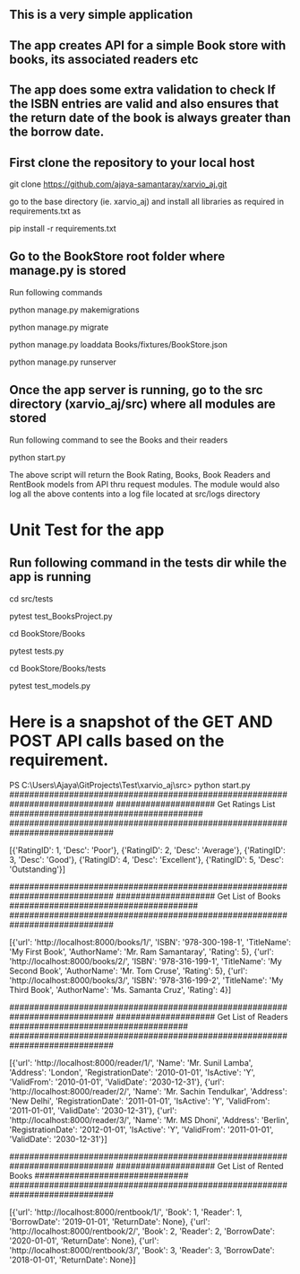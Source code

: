 ## This is a very simple application
## The app creates API for a simple Book store with books, its associated readers etc
## The app does some extra validation to check If the ISBN entries are valid and also ensures that the return date of the book is always greater than the borrow date.


## First clone the repository to your local host
git clone https://github.com/ajaya-samantaray/xarvio_aj.git

go to the base directory (ie. xarvio_aj) and install all libraries as required in requirements.txt as


pip install -r requirements.txt

## Go to the BookStore root folder where manage.py is stored

Run following commands

python manage.py makemigrations

python manage.py migrate

python manage.py loaddata Books/fixtures/BookStore.json

python manage.py runserver

## Once the app server is running, go to the src directory (xarvio_aj/src) where all modules are stored
Run following command to see the Books and their readers

python start.py

The above script will return the Book Rating, Books, Book Readers and RentBook models
from API thru request modules. The module would also log all the above contents into
a log file located at src/logs directory

# Unit Test for the app
## Run following command in the tests dir while the app is running

cd src/tests

pytest test_BooksProject.py

cd BookStore/Books

pytest tests.py

cd BookStore/Books/tests

pytest test_models.py



# Here is a snapshot of the GET AND POST API calls based on the requirement.

PS C:\Users\Ajaya\GitProjects\Test\xarvio_aj\src> python start.py
#############################################################################
#################### Get Ratings List #######################################
#############################################################################

[{'RatingID': 1, 'Desc': 'Poor'}, {'RatingID': 2, 'Desc': 'Average'}, {'RatingID': 3, 'Desc': 'Good'}, {'RatingID': 4, 'Desc': 'Excellent'}, {'RatingID': 5, 'Desc': 'Outstanding'}]


#############################################################################
#################### Get List of Books ######################################
#############################################################################

[{'url': 'http://localhost:8000/books/1/', 'ISBN': '978-300-198-1', 'TitleName': 'My First Book', 'AuthorName': 'Mr. Ram Samantaray', 'Rating': 5}, {'url': 'http://localhost:8000/books/2/', 'ISBN': '978-316-199-1', 'TitleName': 'My Second Book', 'AuthorName': 'Mr. Tom Cruse', 'Rating': 5}, {'url': 'http://localhost:8000/books/3/', 'ISBN': '978-316-199-2', 'TitleName': 'My Third Book', 'AuthorName': 'Ms. Samanta Cruz', 'Rating': 4}]


#############################################################################
#################### Get List of Readers ####################################
#############################################################################

[{'url': 'http://localhost:8000/reader/1/', 'Name': 'Mr. Sunil Lamba', 'Address': 'London', 'RegistrationDate': '2010-01-01', 'IsActive': 'Y', 'ValidFrom': '2010-01-01', 'ValidDate': '2030-12-31'}, {'url': 'http://localhost:8000/reader/2/', 'Name': 'Mr. Sachin Tendulkar', 'Address': 'New Delhi', 'RegistrationDate': '2011-01-01', 'IsActive': 'Y', 'ValidFrom': '2011-01-01', 'ValidDate': '2030-12-31'}, {'url': 'http://localhost:8000/reader/3/', 'Name': 'Mr. MS Dhoni', 'Address': 'Berlin', 'RegistrationDate': '2012-01-01', 'IsActive': 'Y', 'ValidFrom': '2011-01-01', 'ValidDate': '2030-12-31'}]


#############################################################################
#################### Get List of Rented Books ###############################
#############################################################################

[{'url': 'http://localhost:8000/rentbook/1/', 'Book': 1, 'Reader': 1, 'BorrowDate': '2019-01-01', 'ReturnDate': None}, {'url': 'http://localhost:8000/rentbook/2/', 'Book': 2, 'Reader': 2, 'BorrowDate': '2020-01-01', 'ReturnDate': None}, {'url': 'http://localhost:8000/rentbook/3/', 'Book': 3, 'Reader': 3, 'BorrowDate': '2018-01-01', 'ReturnDate': None}]




